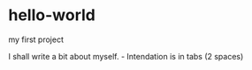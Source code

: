 # hello-world
my first project

I shall write a bit about myself.
	- Intendation is in tabs (2 spaces)
